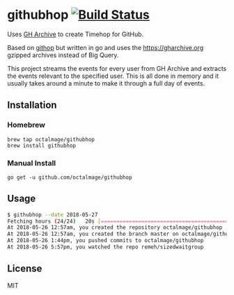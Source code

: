 # githubhop [![Build Status](https://travis-ci.org/octalmage/githubhop.svg?branch=master)](https://travis-ci.org/octalmage/githubhop)

Uses [GH Archive](https://gharchive.org) to create Timehop for GitHub.

Based on [githop](https://github.com/neonichu/githop) but written in go and uses the https://gharchive.org gzipped archives instead of Big Query.

This project streams the events for every user from GH Archive and extracts the events relevant to the specified user. This is all done in memory and it usually takes around a minute to make it through a full day of events.

## Installation

### Homebrew

```
brew tap octalmage/githubhop
brew install githubhop
```

### Manual Install

```
go get -u github.com/octalmage/githubhop
```
## Usage

```bash
$ githubhop --date 2018-05-27
Fetching hours (24/24)   20s [====================================================================] 100%
At 2018-05-26 12:57am, you created the repository octalmage/githubhop
At 2018-05-26 12:57am, you created the branch master on octalmage/githubhop
At 2018-05-26 1:44pm, you pushed commits to octalmage/githubhop
At 2018-05-26 5:57pm, you watched the repo remeh/sizedwaitgroup
```

## License

MIT
